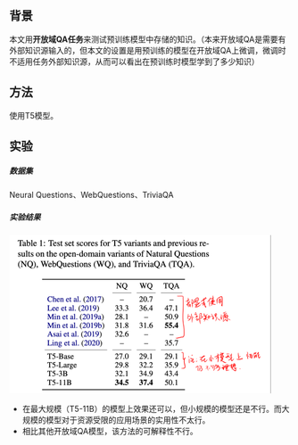 ## 背景

本文用**开放域QA任务**来测试预训练模型中存储的知识。（本来开放域QA是需要有外部知识源输入的，但本文的设置是用预训练的模型在开放域QA上微调，微调时不适用任务外部知识源，从而可以看出在预训练时模型学到了多少知识）



## 方法

使用T5模型。



## 实验

##### 数据集

Neural Questions、WebQuestions、TriviaQA

##### 实验结果

<img src="../../images/image-20200309214953174.png" alt="image-20200309214953174" style="zoom:50%;" />

- 在最大规模（T5-11B）的模型上效果还可以，但小规模的模型还是不行。而大规模的模型对于资源受限的应用场景的实用性不太行。
- 相比其他开放域QA模型，该方法的可解释性不行。





